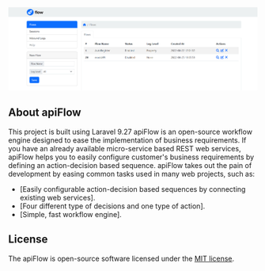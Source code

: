 ![Flows page](https://github.com/m-malayeri/apiFlow-V2/blob/master/public/images/Flows.png)


## About apiFlow
This project is built using Laravel 9.27
apiFlow is an open-source workflow engine designed to ease the implementation of business requirements. If you have an already available micro-service based REST web services, apiFlow helps you to easily configure customer's business requirements by defining an action-decision based sequence. apiFlow takes out the pain of development by easing common tasks used in many web projects, such as:

- [Easily configurable action-decision based sequences by connecting existing web services].
- [Four different type of decisions and one type of action].
- [Simple, fast workflow engine].

## License

The apiFlow is open-source software licensed under the [MIT license](https://opensource.org/licenses/MIT).
